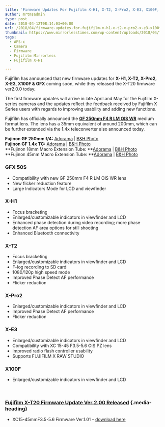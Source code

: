 ```yaml
---
title: 'Firmware Updates For Fujifilm X-H1, X-T2, X-Pro2, X-E3, X100F, X-T20 & GFX'
author: mrtmsadmin
type: post
date: 2018-04-12T08:14:03+00:00
url: /2018/04/firmware-updates-for-fujifilm-x-h1-x-t2-x-pro2-x-e3-x100f-x-t20-gfx/
thumbnail: https://www.mirrorlesstimes.com/wp-content/uploads/2018/04/fujifilm-gf-250mm-f4-r-lm-ois-wr-lens-officially-announced.jpg
tags:
  - APS-c
  - Camera
  - Firmware
  - Fujifilm Mirrorless
  - Fujifilm X-H1

---
```

Fujifilm has announced that new firmware updates for **X-H1, X-T2, X-Pro2, X-E3, X100F & GFX** coming soon, while they released the X-T20 firmware ver2.0.0 today.

The first firmware updates will arrive in late April and May for the Fujifilm X-series cameras and the updates reflect the feedback received by Fujifilm X Series users with regards to improving usability and adding new functions.

Fujifilm has officially announced the [**GF 250mm F4 R LM OIS WR**][1] medium format lens. The lens has a 35mm equivalent of around 200mm, which can be further extended via the 1.4x teleconverter also announced today.

**Fujinon GF 250mm f/4:** <a class="broken_link" href="https://www.adorama.com/ifjgf2504.html?KBID=68292" target="_blank" rel="noopener">Adorama</a> | <a href="https://www.bhphotovideo.com/c/product/1402064-REG/fujifilm_600020030_gf_250mm_f_4_r.html/BI/20175/KBID/14249" target="_blank" rel="noopener">B&H Photo</a>  
**Fujinon GF 1.4x TC:** <a href="https://www.adorama.com/ifjgf14x.html?KBID=68292" target="_blank" rel="noopener">Adorama</a> | <a href="https://www.bhphotovideo.com/c/product/1402065-REG/fujifilm_600020031_gf_1_4x_tc_wr.html/BI/20175/KBID/14249" target="_blank" rel="noopener">B&H Photo</a>  
**Fujinon 18mm Macro Extension Tube: **<a class="broken_link" href="https://www.adorama.com/ifjgfmcex18.html?KBID=68292" target="_blank" rel="noopener">Adorama</a> | <a href="https://www.bhphotovideo.com/c/product/1402068-REG/fujifilm_16576881_mcex_18g_wr_macro_extension.html/BI/20175/KBID/14249" target="_blank" rel="noopener">B&H Photo</a>  
**Fujinon 45mm Macro Extension Tube: **<a href="https://www.adorama.com/ifjgfmcex45.html?KBID=68292" target="_blank" rel="noopener">Adorama</a> | <a href="https://www.bhphotovideo.com/c/product/1402069-REG/fujifilm_16576893_mcex_45g_wr_macro_extension.html/BI/20175/KBID/14249" target="_blank" rel="noopener">B&H Photo</a><!--more-->

### **GFX 50S**

  * Compatibility with new GF 250mm F4 R LM OIS WR lens
  * New flicker reduction feature
  * Large Indicators Mode for LCD and viewfinder

### **X-H1**

  * Focus bracketing
  * Enlarged/customizable indicators in viewfinder and LCD
  * Enhanced phase detection during video recording; more phase detection AF area options for still shooting
  * Enhanced Bluetooth connectivity

### **X-T2**

  * Focus bracketing
  * Enlarged/customizable indicators in viewfinder and LCD
  * F-log recording to SD card
  * 1080/120p high speed mode
  * Improved Phase Detect AF performance
  * Flicker reduction

### **X-Pro2**

  * Enlarged/customizable indicators in viewfinder and LCD
  * Improved Phase Detect AF performance
  * Flicker reduction

### **X-E3**

  * Enlarged/customizable indicators in viewfinder and LCD
  * Compatibility with XC 15-45 F3.5-5.6 OIS PZ lens
  * Improved radio flash controller usability
  * Supports FUJIFILM X RAW STUDIO

### **X100F**

  * Enlarged/customizable indicators in viewfinder and LCD<header class="entry-header"> 

### <a href="https://www.dailycameranews.com/2018/04/fujifilm-x-t20-firmware-update-ver-2-00-released/" rel="bookmark">Fujifilm X-T20 Firmware Update Ver.2.00 Released</a> {.media-heading}

  * XC15-45mmF3.5-5.6 Firmware Ver.1.01 – <a href="http://www.fujifilm.com/support/digital_cameras/software/firmware/lens/xc15-45mm/index.html" target="_blank" rel="follow external noopener noreferrer" data-wpel-link="external">download here</a></header>

 [1]: https://www.dailycameranews.com/2018/04/fujifilm-gf-250mm-f4-r-lm-ois-wr-lens-officially-announced/